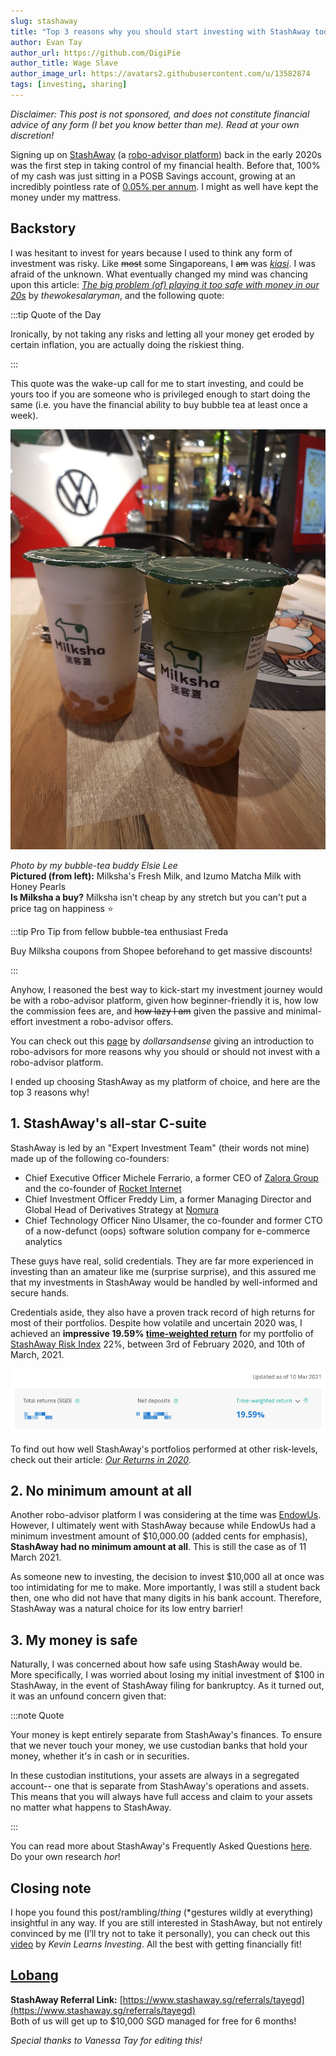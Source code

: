 ```yaml
---
slug: stashaway
title: "Top 3 reasons why you should start investing with StashAway today!"
author: Evan Tay
author_url: https://github.com/DigiPie
author_title: Wage Slave
author_image_url: https://avatars2.githubusercontent.com/u/13582874
tags: [investing, sharing]
---
```


_Disclaimer: This post is not sponsored, and does not constitute financial advice of any form (I bet you know better than me). Read at your own discretion!_

Signing up on [StashAway](https://www.stashaway.sg/referrals/tayegd) (a [robo-advisor platform](https://blog.moneysmart.sg/invest/robo-advisors-singapore/#what-are-robo-advisors)) back in the early 2020s was the first step in taking control of my financial health. Before that, 100% of my cash was just sitting in a POSB Savings account, growing at an incredibly pointless rate of [0.05% per annum](https://www.dbs.com.sg/personal/rates-online/deposit-rates.page). I might as well have kept the money under my mattress.

<!--truncate-->

## Backstory

I was hesitant to invest for years because I used to think any form of investment was risky. Like ~~most~~ some Singaporeans, I ~~am~~ was [_kiasi_](http://www.singlishdictionary.com/). I was afraid of the unknown. What eventually changed my mind was chancing upon this article: [_The big problem (of) playing it too safe with money in our 20s_](https://thewokesalaryman.com/2020/10/16/the-big-problem-playing-it-too-safe-with-money-in-our-20s/) by _thewokesalaryman_, and the following quote:

:::tip Quote of the Day

Ironically, by not taking any risks and letting all your money get eroded by certain inflation, you are actually doing the riskiest thing.

:::

This quote was the wake-up call for me to start investing, and could be yours too if you are someone who is privileged enough to start doing the same (i.e. you have the financial ability to buy bubble tea at least once a week).

![Milksha's Bubble Tea](/img/blog/bubbletea.jpg)

_Photo by my bubble-tea buddy Elsie Lee_  
**Pictured (from left):** Milksha's Fresh Milk, and Izumo Matcha Milk with Honey Pearls  
**Is Milksha a buy?** Milksha isn't cheap by any stretch but you can't put a price tag on happiness :star:

:::tip Pro Tip from fellow bubble-tea enthusiast Freda

Buy Milksha coupons from Shopee beforehand to get massive discounts!

:::

Anyhow, I reasoned the best way to kick-start my investment journey would be with a robo-advisor platform, given how beginner-friendly it is, how low the commission fees are, and ~~how lazy I am~~ given the passive and minimal-effort investment a robo-advisor offers.

You can check out this [page](https://dollarsandsense.sg/robo-advisors-in-singapore-what-you-need-to-know-before-investing/) by _dollarsandsense_ giving an introduction to robo-advisors for more reasons why you should or should not invest with a robo-advisor platform.

I ended up choosing StashAway as my platform of choice, and here are the top 3 reasons why!

## 1. StashAway's all-star C-suite

StashAway is led by an "Expert Investment Team" (their words not mine) made up of the following co-founders:

- Chief Executive Officer Michele Ferrario, a former CEO of [Zalora Group](https://www.zalora.sg/about/) and the co-founder of [Rocket Internet](https://www.rocket-internet.com/)
- Chief Investment Officer Freddy Lim, a former Managing Director and Global Head of Derivatives Strategy at [Nomura](https://www.nomura.com/)
- Chief Technology Officer Nino Ulsamer, the co-founder and former CTO of a now-defunct (oops) software solution company for e-commerce analytics

These guys have real, solid credentials. They are far more experienced in investing than an amateur like me (surprise surprise), and this assured me that my investments in StashAway would be handled by well-informed and secure hands.

Credentials aside, they also have a proven track record of high returns for most of their portfolios. Despite how volatile and uncertain 2020 was, I achieved an **impressive 19.59% [time-weighted return](https://www.investopedia.com/terms/t/time-weightedror.asp)** for my portfolio of [StashAway Risk Index](https://www.stashaway.sg/r/what-is-the-stashaway-risk-index) 22%, between 3rd of February 2020, and 10th of March, 2021.

![Evan's StashAway returns](/img/blog/stashaway_returns.png)

To find out how well StashAway's portfolios performed at other risk-levels, check out their article: [_Our Returns in 2020_](https://www.stashaway.my/r/our-returns-2020).

## 2. No minimum amount at all

Another robo-advisor platform I was considering at the time was [EndowUs](https://endowus.com/). However, I ultimately went with StashAway because while EndowUs had a minimum investment amount of $10,000.00 (added cents for emphasis), **StashAway had no minimum amount at all**. This is still the case as of 11 March 2021.

As someone new to investing, the decision to invest $10,000 all at once was too intimidating for me to make. More importantly, I was still a student back then, one who did not have that many digits in his bank account. Therefore, StashAway was a natural choice for its low entry barrier!

## 3. My money is safe

Naturally, I was concerned about how safe using StashAway would be. More specifically, I was worried about losing my initial investment of $100 in StashAway, in the event of StashAway filing for bankruptcy. As it turned out, it was an unfound concern given that:

:::note Quote

Your money is kept entirely separate from StashAway's finances. To ensure that we never touch your money, we use custodian banks that hold your money, whether it's in cash or in securities.

In these custodian institutions, your assets are always in a segregated account-- one that is separate from StashAway's operations and assets. This means that you will always have full access and claim to your assets no matter what happens to StashAway.

:::

You can read more about StashAway's Frequently Asked Questions [here](https://www.stashaway.sg/faq/115003747047-what-happens-to-my-money-if-stashaway-gets-acquired-goes-public-or-closes). Do your own research _hor_!

## Closing note

I hope you found this post/rambling/_thing_ (\*gestures wildly at everything) insightful in any way. If you are still interested in StashAway, but not entirely convinced by me (I’ll try not to take it personally), you can check out this [video](https://www.youtube.com/watch?v=0IvyrANMz78) by _Kevin Learns Investing_. All the best with getting financially fit!

## [Lobang](https://www.singlish.net/lobang/)

**StashAway Referral Link:** [https://www.stashaway.sg/referrals/tayegd](https://www.stashaway.sg/referrals/tayegd)  
Both of us will get up to $10,000 SGD managed for free for 6 months!

_Special thanks to Vanessa Tay for editing this!_
